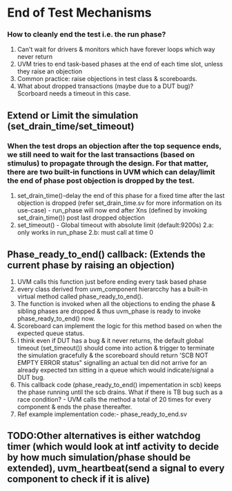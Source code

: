 # End of Test Mechanisms
### How to cleanly end the test i.e. the run phase?
1. Can't wait for drivers & monitors which have forever loops which way never return
2. UVM tries to end task-based phases at the end of each time slot, unless they raise an objection
3. Common practice: raise objections in test class  & scoreboards.
4. What about dropped transactions (maybe due to a DUT bug)? Scorboard needs a timeout in this case. 

## Extend or Limit the simulation (set_drain_time/set_timeout)
### When the test drops an objection after the top sequence ends, we still need to wait for the last transactions (based on stimulus) to propagate through the design. For that matter, there are two built-in functions in UVM which can delay/limit the end of phase post objection is dropped by the test.
1. set_drain_time()-delay the end of this phase for a fixed time after the last objection is dropped (refer set_drain_time.sv for more information on its use-case) - run_phase will now end after Xns (defined by invoking set_drain_time()) post last dropped objection
2. set_timeout() - Global timeout with absolute limit (default:9200s)
2.a: only works in run_phase
2.b: must call at time 0

## Phase_ready_to_end() callback: (Extends the current phase by raising an objection)
1. UVM calls this function just before ending every task based phase
2. every class derived from uvm_component hierarcchy has a built-in virtual method called phase_ready_to_end().
3. The function is invoked  when all the objections to ending the phase & sibling phases are dropped & thus uvm_phase is ready to invoke phase_ready_to_end() now.
4. Scoreboard can implement the logic for this method based on when the expected queue status.
5. I think even if DUT has a bug & it never returns, the default global timeout (set_timeout()) should come into action & trigger to terminate the simulation gracefully & the scoreboard should return 'SCB NOT EMPTY ERROR status" signalling an actual txn did not arrive for an already expected txn sitting in a queue which would indicate/signal a DUT bug.
6. This callback code (phase_ready_to_end() impementation in scb) keeps the phase running until the scb drains. What if there is TB bug such as a race condition? - UVM calls the method a total of 20 times for every component & ends the phase thereafter.
7. Ref example implementation code:- phase_ready_to_end.sv

## TODO:Other alternatives is either watchdog timer (which would look at intf activity to decide by how much simulation/phase should be extended), uvm_heartbeat(send a signal to every component to check if it is alive)